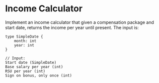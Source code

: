 # Income Calculator

Implement an income calculator that given a compensation package and start date, returns the income per year until present.
The input is:
```
type SimpleDate {
    month: int
    year: int
}

// Input:
Start date (SimpleDate)
Base salary per year (int)
RSU per year (int)
Sign on bonus, only once (int)
```
